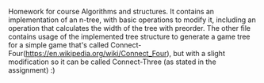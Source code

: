 Homework for course Algorithms and structures.
It contains an implementation of an n-tree, with basic operations to modify it, including an operation that calculates the width of the tree with preorder.
The other file contains usage of the implemented tree structure to generate a game tree for a simple game that's called Connect-Four(https://en.wikipedia.org/wiki/Connect_Four), but with a slight modification so it can be called Connect-Three (as stated in the assignment) :) 
